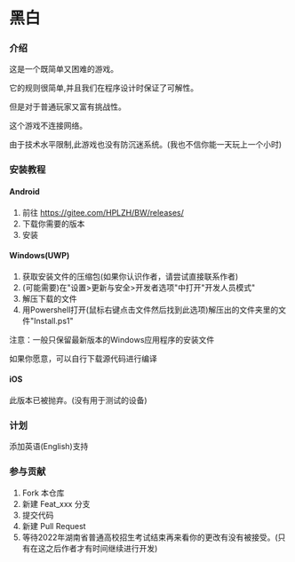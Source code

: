 # 黑白

### 介绍

这是一个既简单又困难的游戏。

它的规则很简单,并且我们在程序设计时保证了可解性。

但是对于普通玩家又富有挑战性。

这个游戏不连接网络。

由于技术水平限制,此游戏也没有防沉迷系统。(我也不信你能一天玩上一个小时)

### 安装教程

#### Android
1.  前往 https://gitee.com/HPLZH/BW/releases/
2.  下载你需要的版本
3.  安装

#### Windows(UWP)
1. 获取安装文件的压缩包(如果你认识作者，请尝试直接联系作者)
2. (可能需要)在"设置>更新与安全>开发者选项"中打开"开发人员模式"
3. 解压下载的文件
4. 用Powershell打开(鼠标右键点击文件然后找到此选项)解压出的文件夹里的文件"Install.ps1"

注意：一般只保留最新版本的Windows应用程序的安装文件

如果你愿意，可以自行下载源代码进行编译

#### iOS

此版本已被抛弃。(没有用于测试的设备)

### 计划

添加英语(English)支持

### 参与贡献

1.  Fork 本仓库
2.  新建 Feat_xxx 分支
3.  提交代码
4.  新建 Pull Request
5.  等待2022年湖南省普通高校招生考试结束再来看你的更改有没有被接受。(只有在这之后作者才有时间继续进行开发)